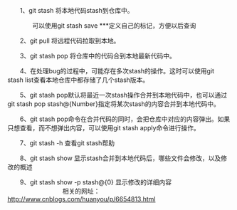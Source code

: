 

　　1、git stash 将本地代码stash到仓库中。

　　　　可以使用git stash save ***定义自己的标记，方便以后查询

　　2、git pull 将远程代码拉取到本地。

　　3、git stash pop 将仓库中的代码合到本地最新代码中。

　　4、在处理bug的过程中，可能存在多次stash的操作。这时可以使用git stash list查看本地仓库中都存储了几个stash版本。

　　5、git stash pop默认将最近一次stash操作合并到本地代码中，也可以通过git stash pop stash@{Number}指定将某次stash的内容合并到本地代码中。

　　6、git stash pop命令在合并代码的同时，会把仓库中对应的内容弹出。如果只想查看，而不想弹出内容，可以使用git stash apply命令进行操作。

　　7、git stash -h 查看git stash帮助

　　8、git stash show 显示stash合并到本地代码后，哪些文件会修改，以及修改的概述

　　9、git stash show -p stash@{0} 显示修改的详细内容
　　
　　
　　
　　相关的网址：http://www.cnblogs.com/huanyou/p/6654813.html